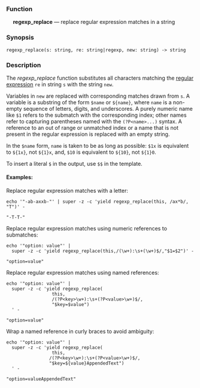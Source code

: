 ### Function

&emsp; **regexp_replace** &mdash; replace regular expression matches in a string

### Synopsis

```
regexp_replace(s: string, re: string|regexp, new: string) -> string
```

### Description

The _regexp_replace_ function substitutes all characters matching the
[regular expression](../search-expressions#regular-expressions) `re` in string `s` with
the string `new`.

Variables in `new` are replaced with corresponding matches drawn from `s`.
A variable is a substring of the form `$name` or `${name}`, where `name` is a non-empty
sequence of letters, digits, and underscores. A purely numeric name like `$1` refers
to the submatch with the corresponding index; other names refer to capturing
parentheses named with the `(?P<name>...)` syntax. A reference to an out of range or
unmatched index or a name that is not present in the regular expression is replaced
with an empty string.

In the `$name` form, `name` is taken to be as long as possible: `$1x` is equivalent to
`${1x}`, not `${1}x`, and, `$10` is equivalent to `${10}`, not `${1}0`.

To insert a literal `$` in the output, use `$$` in the template.

#### Examples:

Replace regular expression matches with a letter:

```mdtest-command
echo '"-ab-axxb-"' | super -z -c 'yield regexp_replace(this, /ax*b/, "T")' -
```

```mdtest-output
"-T-T-"
```

Replace regular expression matches using numeric references to submatches:

```mdtest-command
echo '"option: value"' |
  super -z -c 'yield regexp_replace(this,/(\w+):\s+(\w+)$/,"$1=$2")' -
```

```mdtest-output
"option=value"
```

Replace regular expression matches using named references:

```mdtest-command
echo '"option: value"' |
  super -z -c 'yield regexp_replace(
                 this,
                 /(?P<key>\w+):\s+(?P<value>\w+)$/,
                 "$key=$value")
  ' -
```

```mdtest-output
"option=value"
```

Wrap a named reference in curly braces to avoid ambiguity:

```mdtest-command
echo '"option: value"' |
  super -z -c 'yield regexp_replace(
                 this,
                /(?P<key>\w+):\s+(?P<value>\w+)$/,
                "$key=${value}AppendedText")
  ' -
```

```mdtest-output
"option=valueAppendedText"
```
